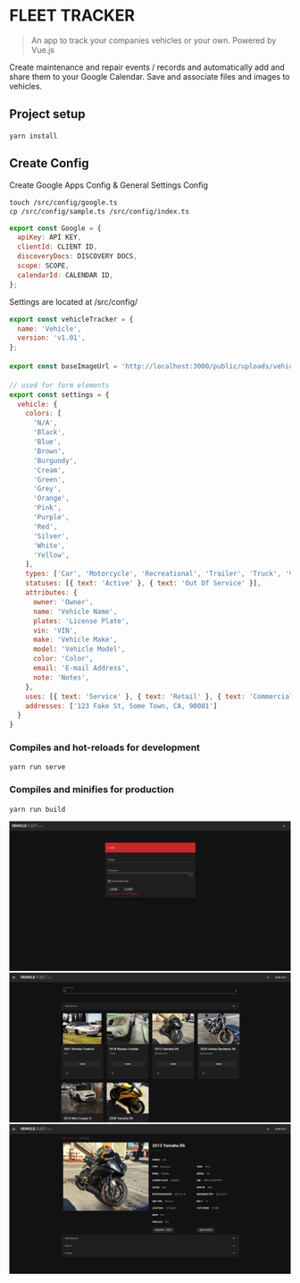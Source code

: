 # FLEET TRACKER
> An app to track your companies vehicles or your own. Powered by Vue.js

Create maintenance and repair events / records and automatically add and share them to your Google Calendar. Save and associate files and images to vehicles.

## Project setup
```
yarn install
```

## Create Config
Create Google Apps Config & General Settings Config
```
touch /src/config/google.ts
cp /src/config/sample.ts /src/config/index.ts
```
```javascript
export const Google = {
  apiKey: API KEY,
  clientId: CLIENT ID,
  discoveryDocs: DISCOVERY DOCS,
  scope: SCOPE,
  calendarId: CALENDAR ID,
};
```
Settings are located at /src/config/

```javascript
export const vehicleTracker = {
  name: 'Vehicle',
  version: 'v1.01',
};

export const baseImageUrl = 'http://localhost:3000/public/uploads/vehicles';

// used for form elements
export const settings = {
  vehicle: {
    colors: [
      'N/A',
      'Black',
      'Blue',
      'Brown',
      'Burgundy',
      'Cream',
      'Green',
      'Grey',
      'Orange',
      'Pink',
      'Purple',
      'Red',
      'Silver',
      'White',
      'Yellow',
    ],
    types: ['Car', 'Motorcycle', 'Recreational', 'Trailer', 'Truck', 'Van'],
    statuses: [{ text: 'Active' }, { text: 'Out Of Service' }],
    attributes: {
      owner: 'Owner',
      name: 'Vehicle Name',
      plates: 'License Plate',
      vin: 'VIN',
      make: 'Vehicle Make',
      model: 'Vehicle Model',
      color: 'Color',
      email: 'E-mail Address',
      note: 'Notes',
    },
    uses: [{ text: 'Service' }, { text: 'Retail' }, { text: 'Commercial' }, { text: 'Pleasure' }],
    addresses: ['123 Fake St, Some Town, CA, 90001']
  }
}
```

### Compiles and hot-reloads for development
```
yarn run serve
```

### Compiles and minifies for production
```
yarn run build
```
![Login](./screenshots/fleet-tracker-login.jpg)
![All Vehicles](./screenshots/fleet-tracker-all-vehicles.jpg)
![Single Vehicle](./screenshots/fleet-tracker-single-vehicle.jpg)